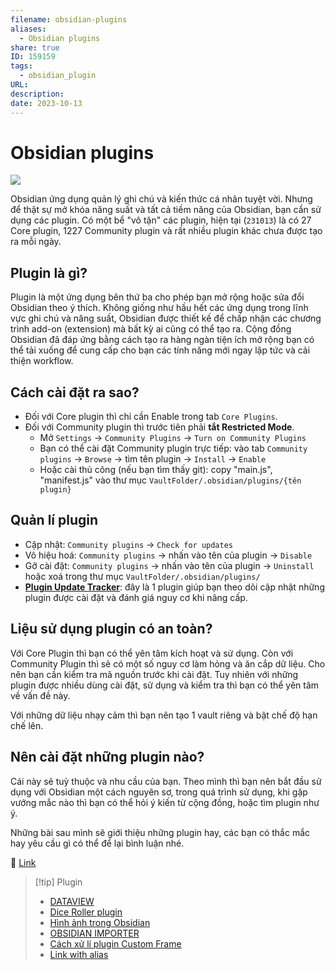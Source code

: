 ```yaml
---
filename: obsidian-plugins
aliases:
  - Obsidian plugins
share: true
ID: 159159
tags:
  - obsidian_plugin
URL: 
description: 
date: 2023-10-13
---
```


# Obsidian plugins

![](https://i.imgur.com/0s94tDy.jpg)


Obsidian ứng dụng quản lý ghi chú và kiến thức cá nhân tuyệt vời. Nhưng để thật sự mở khóa năng suất và tất cả tiềm năng của Obsidian, bạn cần sử dụng các plugin. Có một bể "vô tận" các plugin, hiện tại (`231013`) là có 27 Core plugin, 1227 Community plugin và rất nhiều plugin khác chưa được tạo ra mỗi ngày.
## Plugin là gì?
Plugin là một ứng dụng bên thứ ba cho phép bạn mở rộng hoặc sửa đổi Obsidian theo ý thích. Không giống như hầu hết các ứng dụng trong lĩnh vực ghi chú và năng suất, Obsidian được thiết kế để chấp nhận các chương trình add-on (extension) mà bất kỳ ai cũng có thể tạo ra. Cộng đồng Obsidian đã đáp ứng bằng cách tạo ra hàng ngàn tiện ích mở rộng bạn có thể tải xuống để cung cấp cho bạn các tính năng mới ngay lập tức và cải thiện workflow.

## Cách cài đặt ra sao?

- Đối với Core plugin thì chỉ cần Enable trong tab `Core Plugins`.
- Đối với Community plugin thì trước tiên phải **tắt Restricted Mode**.
	- Mở `Settings` -> `Community Plugins` -> `Turn on Community Plugins`
	- Bạn có thể cài đặt Community plugin trực tiếp: vào tab `Community plugins` -> `Browse` -> tìm tên plugin -> `Install` -> `Enable`
	- Hoặc cài thủ công (nếu bạn tìm thấy git): copy "main.js", "manifest.js" vào thư mục `VaultFolder/.obsidian/plugins/{tên plugin}`

## Quản lí plugin

- Cập nhật: `Community plugins` -> `Check for updates`
- Vô hiệu hoá:  `Community plugins` -> nhấn vào tên của plugin -> `Disable` 
- Gỡ cài đặt:  `Community plugins` -> nhấn vào tên của plugin -> `Uninstall` hoặc xoá trong thư mục `VaultFolder/.obsidian/plugins/`
- [**Plugin Update Tracker**](obsidian://show-plugin?id=obsidian-plugin-update-tracker): đây là 1 plugin giúp bạn theo dõi cập nhật những plugin được cài đặt và đánh giá nguy cơ khi nâng cấp.

## Liệu sử dụng plugin có an toàn?
Với Core Plugin thì bạn có thể yên tâm kích hoạt và sử dụng. Còn với Community Plugin thì sẽ có một số nguy cơ làm hỏng và ăn cắp dữ liệu. Cho nên bạn cần kiểm tra mã nguồn trước khi cài đặt. Tuy nhiên với những plugin được nhiều dùng cài đặt, sử dụng và kiểm tra thì bạn có thể yên tâm về vấn đề này.

Với những dữ liệu nhạy cảm thì bạn nên tạo 1 vault riêng và bật chế độ hạn chế lên.

## Nên cài đặt những plugin nào?
Cái này sẽ tuỳ thuộc và nhu cầu của bạn. Theo mình thì bạn nên bắt đầu sử dụng với Obsidian một cách nguyên sơ, trong quá trình sử dụng, khi gặp vướng mắc nào thì bạn có thể hỏi ý kiến từ cộng đồng, hoặc tìm plugin như ý. 

Những bài sau mình sẽ giới thiệu những plugin hay, các bạn có thắc mắc hay yêu cầu gì có thể để lại bình luận nhé.

🔗 [Link](https://www.facebook.com/groups/obsidian.secondbrain/posts/647811267219679/)


> [!tip] Plugin
> - [DATAVIEW](./dataview.md)
> - [Dice Roller plugin](./dice-roller-plugin.md)
> - [Hình ảnh trong Obsidian](./hinh-anh-trong-obsidian.md)
> - [OBSIDIAN IMPORTER](./obsidian-importer.md)
> - [Cách xử lí plugin Custom Frame](./cach-xu-li-plugin-custom-frame-khong-dang-nhap-vao-tai-khoan.md)
> - [Link with alias](./obsidian-aliases.md#Link%20with%20alias)